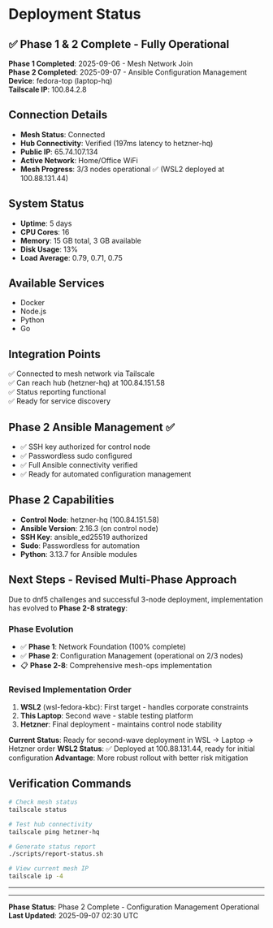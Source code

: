 # Deployment Status

## ✅ Phase 1 & 2 Complete - Fully Operational

**Phase 1 Completed**: 2025-09-06 - Mesh Network Join  
**Phase 2 Completed**: 2025-09-07 - Ansible Configuration Management  
**Device**: fedora-top (laptop-hq)  
**Tailscale IP**: 100.84.2.8  

## Connection Details

- **Mesh Status**: Connected
- **Hub Connectivity**: Verified (197ms latency to hetzner-hq)
- **Public IP**: 65.74.107.134
- **Active Network**: Home/Office WiFi
- **Mesh Progress**: 3/3 nodes operational ✅ (WSL2 deployed at 100.88.131.44)

## System Status

- **Uptime**: 5 days
- **CPU Cores**: 16
- **Memory**: 15 GB total, 3 GB available
- **Disk Usage**: 13%
- **Load Average**: 0.79, 0.71, 0.75

## Available Services

- Docker
- Node.js
- Python
- Go

## Integration Points

✅ Connected to mesh network via Tailscale  
✅ Can reach hub (hetzner-hq) at 100.84.151.58  
✅ Status reporting functional  
✅ Ready for service discovery  

## Phase 2 Ansible Management ✅

- ✅ SSH key authorized for control node
- ✅ Passwordless sudo configured
- ✅ Full Ansible connectivity verified
- ✅ Ready for automated configuration management

## Phase 2 Capabilities

- **Control Node**: hetzner-hq (100.84.151.58)
- **Ansible Version**: 2.16.3 (on control node)
- **SSH Key**: ansible_ed25519 authorized
- **Sudo**: Passwordless for automation
- **Python**: 3.13.7 for Ansible modules

## Next Steps - Revised Multi-Phase Approach

Due to dnf5 challenges and successful 3-node deployment, implementation has evolved to **Phase 2-8 strategy**:

### Phase Evolution
- ✅ **Phase 1**: Network Foundation (100% complete)
- ✅ **Phase 2**: Configuration Management (operational on 2/3 nodes)
- 📋 **Phase 2-8**: Comprehensive mesh-ops implementation

### Revised Implementation Order
1. **WSL2** (wsl-fedora-kbc): First target - handles corporate constraints
2. **This Laptop**: Second wave - stable testing platform  
3. **Hetzner**: Final deployment - maintains control node stability

**Current Status**: Ready for second-wave deployment in WSL → Laptop → Hetzner order
**WSL2 Status**: ✅ Deployed at 100.88.131.44, ready for initial configuration
**Advantage**: More robust rollout with better risk mitigation

## Verification Commands

```bash
# Check mesh status
tailscale status

# Test hub connectivity
tailscale ping hetzner-hq

# Generate status report
./scripts/report-status.sh

# View current mesh IP
tailscale ip -4
```

---

---

**Phase Status**: Phase 2 Complete - Configuration Management Operational  
**Last Updated**: 2025-09-07 02:30 UTC